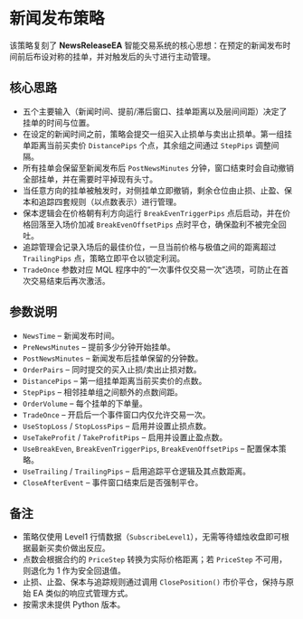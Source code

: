 # 新闻发布策略

该策略复刻了 **NewsReleaseEA** 智能交易系统的核心思想：在预定的新闻发布时间前后布设对称的挂单，并对触发后的头寸进行主动管理。

## 核心思路

- 五个主要输入（新闻时间、提前/滞后窗口、挂单距离以及层间间距）决定了挂单的时间与位置。
- 在设定的新闻时间之前，策略会提交一组买入止损单与卖出止损单。第一组挂单距离当前买卖价 `DistancePips` 个点，其余组之间通过 `StepPips` 调整间隔。
- 所有挂单会保留至新闻发布后 `PostNewsMinutes` 分钟，窗口结束时会自动撤销全部挂单，并在需要时平掉现有头寸。
- 当任意方向的挂单被触发时，对侧挂单立即撤销，剩余仓位由止损、止盈、保本和追踪四套规则（以点数表示）进行管理。
- 保本逻辑会在价格朝有利方向运行 `BreakEvenTriggerPips` 点后启动，并在价格回落至入场价加减 `BreakEvenOffsetPips` 点时平仓，确保盈利不被完全回吐。
- 追踪管理会记录入场后的最佳价位，一旦当前价格与极值之间的距离超过 `TrailingPips` 点，策略立即平仓以锁定利润。
- `TradeOnce` 参数对应 MQL 程序中的“一次事件仅交易一次”选项，可防止在首次交易结束后再次激活。

## 参数说明

- `NewsTime` – 新闻发布时间。
- `PreNewsMinutes` – 提前多少分钟开始挂单。
- `PostNewsMinutes` – 新闻发布后挂单保留的分钟数。
- `OrderPairs` – 同时提交的买入止损/卖出止损对数。
- `DistancePips` – 第一组挂单距离当前买卖价的点数。
- `StepPips` – 相邻挂单组之间额外的点数间距。
- `OrderVolume` – 每个挂单的下单量。
- `TradeOnce` – 开启后一个事件窗口内仅允许交易一次。
- `UseStopLoss` / `StopLossPips` – 启用并设置止损点数。
- `UseTakeProfit` / `TakeProfitPips` – 启用并设置止盈点数。
- `UseBreakEven`, `BreakEvenTriggerPips`, `BreakEvenOffsetPips` – 配置保本策略。
- `UseTrailing` / `TrailingPips` – 启用追踪平仓逻辑及其点数距离。
- `CloseAfterEvent` – 事件窗口结束后是否强制平仓。

## 备注

- 策略仅使用 Level1 行情数据（`SubscribeLevel1`），无需等待蜡烛收盘即可根据最新买卖价做出反应。
- 点数会根据合约的 `PriceStep` 转换为实际价格距离；若 `PriceStep` 不可用，则退化为 1 作为安全回退值。
- 止损、止盈、保本与追踪规则通过调用 `ClosePosition()` 市价平仓，保持与原始 EA 类似的响应式管理方式。
- 按需求未提供 Python 版本。
